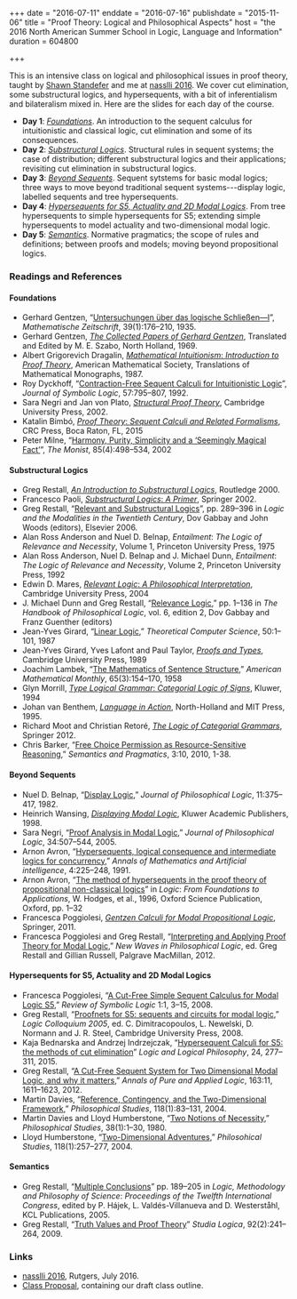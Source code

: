 +++
date = "2016-07-11"
enddate = "2016-07-16"
publishdate = "2015-11-06"
title = "Proof Theory: Logical and Philosophical Aspects"
host = "the 2016 North American Summer School in Logic, Language and Information"
duration = 604800

+++

This is an intensive class on logical and philosophical issues in proof theory, taught by [Shawn Standefer](http://www.standefer.net) and me at [<span class="caps">nasslli</span> 2016](http://ruccs.rutgers.edu/nasslli2016). We  cover cut elimination, some substructural logics, and hypersequents, with a bit of inferentialism and bilateralism mixed in. Here are the slides for each day of the course.

* **Day 1**: *[Foundations](http://consequently.org/slides/nassli2016-pt-lpa-1-foundations.pdf)*. An introduction to the sequent calculus for intuitionistic and classical logic, cut elimination and some of its consequences. 
* **Day 2**: *[Substructural Logics](http://consequently.org/slides/nassli2016-pt-lpa-2-substructural-logics.pdf)*. Structural rules in sequent systems; the case of distribution; different substructural logics and their applications; revisiting cut elimination in substructural logics.
* **Day 3**: *[Beyond Sequents](http://consequently.org/slides/nassli2016-pt-lpa-3-beyond-sequents.pdf)*. Sequent sytstems for basic modal logics; three ways to move beyond traditional sequent systems---display logic, labelled sequents and tree hypersequents. 
* **Day 4**: *[Hypersequents for S5, Actuality and 2D Modal Logics](http://consequently.org/slides/nassli2016-pt-lpa-4-hypersequents-for-modal-logics.pdf)*. From tree hypersequents to simple hypersequents for S5; extending simple hypersequents to model actuality and two-dimensional modal logic.
* **Day 5**: *[Semantics](http://consequently.org/slides/nassli2016-pt-lpa-5-semantics.pdf)*. Normative pragmatics; the scope of rules and definitions; between proofs and models; moving beyond propositional logics.

### Readings and References

#### Foundations

* Gerhard Gentzen, “[Untersuchungen über das logische Schlie&#223;en—I](http://link.springer.com/article/10.1007%2FBF01201353)”, *Mathematische Zeitschrift*, 39(1):176–210, 1935.
* Gerhard Gentzen, *[The Collected Papers of Gerhard Gentzen](https://www.amazon.com/Collected-Papers-Study-Foundation-Mathematics/dp/072042254X/consequentlyorg)*, Translated and Edited by M. E. Szabo, North Holland, 1969.
* Albert Grigorevich Dragalin, [*Mathematical Intuitionism*: *Introduction to Proof Theory*](https://www.amazon.com/Mathematical-Intuitionism-Introduction-Translations-Monographs/dp/0821845209/consequentlyorg), American Mathematical Society, Translations of Mathematical Monographs, 1987.
* Roy Dyckhoff, “[Contraction-Free Sequent Calculi for Intuitionistic Logic](http://www.jstor.org/stable/2275431)”, *Journal of Symbolic Logic*, 57:795–807, 1992.
* Sara Negri and Jan von Plato, *[Structural Proof Theory](https://www.amazon.com/Structural-Proof-Theory-Professor-Negri/dp/0521793076/consequentlyorg)*, Cambridge University Press, 2002.
* Katalin Bimb&#243;, [*Proof Theory*: *Sequent Calculi and Related Formalisms*](https://www.amazon.com/Proof-Theory-Formalisms-Mathematics-Applications/dp/1466564660/consequentlyorg), CRC Press, Boca Raton, FL, 2015
* Peter Milne, “[Harmony, Purity, Simplicity and a ‘Seemingly Magical Fact’](http://www.jstor.org/stable/27903796)”, *The Monist*, 85(4):498–534, 2002

#### Substructural Logics

* Greg Restall, *[An Introduction to Substructural Logics](https://consequently.org/writing/isl/)*, Routledge 2000.
* Francesco Paoli, [*Substructural Logics*: *A Primer*](https://www.amazon.com/Substructural-Logics-Primer-F-Paoli/dp/9048160146), Springer 2002.
* Greg Restall,
“[Relevant and Substructural Logics](http://consequently.org/writing/HPPLrssl/)”, pp. 289–396 in *Logic and the Modalities in the Twentieth Century*, Dov Gabbay and John Woods (editors), Elsevier 2006.
* Alan Ross Anderson and Nuel D. Belnap,
*Entailment*: *The Logic of Relevance and Necessity*, Volume 1, Princeton University Press, 1975
* Alan Ross Anderson, Nuel D. Belnap and J. Michael Dunn,
*Entailment*: *The Logic of Relevance and Necessity*, Volume 2, Princeton University Press, 1992
* Edwin D. Mares, [*Relevant Logic*: *A Philosophical Interpretation*](https://www.amazon.com/Relevant-Logic-Interpretation-Edwin-Mares/dp/0521039258/consequentlyorg), Cambridge University Press, 2004
* J. Michael Dunn and Greg Restall,
“[Relevance Logic](https://consequently.org/writing/rle/),” pp. 1–136 in *The Handbook of Philosophical Logic*, vol. 6, edition 2, Dov Gabbay and Franz Guenther (editors)
* Jean-Yves Girard, “[Linear Logic](http://iml.univ-mrs.fr/~girard/linear.pdf),” *Theoretical Computer Science*, 50:1–101, 1987
* Jean-Yves Girard, Yves Lafont and Paul Taylor, *[Proofs and Types](http://www.paultaylor.eu/stable/Proofs+Types.html)*, Cambridge University Press, 1989
* Joachim Lambek, “[The Mathematics of Sentence Structure](http://www.jstor.org/stable/2310058),” *American Mathematical Monthly*, 65(3):154–170, 1958
* Glyn Morrill, [*Type Logical Grammar*: *Categorial Logic of Signs*](https://www.amazon.com/Type-Logical-Grammar-Categorial-Logic/dp/0792332261/consequentlyorg), Kluwer, 1994
* Johan van Benthem, *[Language in Action](https://www.amazon.com/Language-Action-130-Foundations-Mathematics/dp/0444890009/consequentlyorg)*, North-Holland and MIT Press, 1995.
* Richard Moot and Christian Retor&eacute;, *[The Logic of Categorial Grammars](https://www.amazon.com/Logic-Categorial-Grammars-deductive-semantics/dp/3642315542/consequentlyorg)*, Springer 2012. 
* Chris Barker, “[Free Choice Permission as Resource-Sensitive Reasoning](http://semprag.org/article/view/sp.3.10),” *Semantics and Pragmatics*, 3:10, 2010, 1-38.
 

#### Beyond Sequents

* Nuel D. Belnap, “[Display Logic](http://www.pitt.edu/~belnap/87displaylogic.pdf),” *Journal of Philosophical Logic*, 11:375–417, 1982.
* Heinrich Wansing, *[Displaying Modal Logic](https://www.amazon.com/Displaying-Modal-Logic-Trends/dp/9048150795/consequentlyorg)*, Kluwer Academic Publishers, 1998.
* Sara Negri, “[Proof Analysis in Modal Logic](http://www.jstor.org/stable/30226848),” *Journal of Philosophical Logic*, 34:507–544, 2005.
* Arnon Avron, “[Hypersequents, logical consequence and intermediate logics for concurrency](http://link.springer.com/article/10.1007/BF01531058),” *Annals of Mathematics and Artificial intelligence*, 4:225–248, 1991.
* Arnon Avron, “[The method of hypersequents in the proof theory of propositional non-classical logics](http://citeseerx.ist.psu.edu/viewdoc/download;jsessionid=23698822FD590FB4FAAF5D33AA1BC365?doi=10.1.1.39.9225&rep=rep1&type=pdf)” in *Logic*: *From Foundations to Applications*, W. Hodges, et al., 1996, Oxford Science Publication, Oxford, pp. 1–32
* Francesca Poggiolesi, *[Gentzen Calculi for Modal Propositional Logic](http://www.amazon.com/Gentzen-Calculi-Modal-Propositional-Author/dp/B010BCHPNQ/consequentlyorg)*, Springer, 2011.
* Francesca Poggiolesi and Greg Restall, “[Interpreting and Applying Proof Theory for Modal Logic](http://consequently.org/writing/interp-apply-ptml),” *New Waves in Philosophical Logic*, ed. Greg Restall and Gillian Russell, Palgrave MacMillan, 2012.

#### Hypersequents for S5, Actuality and 2D Modal Logics

* Francesca Poggiolesi, “[A Cut-Free Simple Sequent Calculus for Modal Logic S5](http://dx.doi.org/10.1017/S1755020308080040),” *Review of Symbolic Logic* 1:1, 3–15, 2008.
* Greg Restall, “[Proofnets for S5: sequents and circuits for modal logic](http://consequently.org/writing/s5nets),”
*Logic Colloquium 2005*, ed. C. Dimitracopoulos, L. Newelski, D. Normann and J. R. Steel, Cambridge University Press, 2008.
* Kaja Bednarska and Andrzej Indrzejczak, “[Hypersequent Calculi for S5: the methods of cut elimination](http://dx.doi.org/10.12775/LLP.2015.018x)” *Logic and Logical Philosophy*, 24, 277–311, 2015.
* Greg Restall, “[A Cut-Free Sequent System for Two Dimensional Modal Logic, and why it matters](http://consequently.org/writing/cfss2dml),” *Annals of Pure and Applied Logic*, 163:11, 1611–1623, 2012. 
* Martin Davies, “[Reference, Contingency, and the Two-Dimensional Framework](http://www.jstor.org/stable/4321462),” *Philosophical Studies*, 118(1):83–131, 2004.
* Martin Davies and Lloyd Humberstone, “[Two Notions of Necessity](http://www.jstor.org/stable/4319391),” *Philosophical Studies*, 38(1):1–30, 1980.
* Lloyd Humberstone, “[Two-Dimensional Adventures](http://www.jstor.org/stable/4321460),” *Philosohical Studies*, 118(1):257–277, 2004.

#### Semantics

* Greg Restall, “[Multiple Conclusions](https://consequently.org/writing/multipleconclusions/)” pp. 189–205 in *Logic, Methodology and Philosophy of Science*: *Proceedings of the Twelfth International Congress*, edited by P. Hájek, L. Valdés-Villanueva and D. Westerståhl, KCL Publications, 2005.
* Greg Restall, “[Truth Values and Proof Theory](http://consequently.org/writing/tvpt)” *Studia Logica*, 92(2):241–264, 2009.


### Links

* [<span class="caps">nasslli</span> 2016](http://ruccs.rutgers.edu/nasslli2016), Rutgers, July 2016. 
* [Class Proposal](http://consequently.org/handouts/PTLPA-NASSLLI-2016-proposal.pdf), containing our draft class outline.